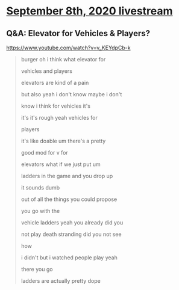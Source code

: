 # [September 8th, 2020 livestream](../2020-09-08.md)
## Q&A: Elevator for Vehicles & Players?
https://www.youtube.com/watch?v=v_KEYdpCb-k
> burger oh i think what elevator for
> 
> vehicles and players
> 
> elevators are kind of a pain
> 
> but also yeah i don't know maybe i don't
> 
> know i think for vehicles it's
> 
> it's it's rough yeah vehicles for
> 
> players
> 
> it's like doable um there's a pretty
> 
> good mod for v for
> 
> elevators what if we just put um
> 
> ladders in the game and you drop up
> 
> it sounds dumb
> 
> out of all the things you could propose
> 
> you go with the
> 
> vehicle ladders yeah you already did you
> 
> not play death stranding did you not see
> 
> how
> 
> i didn't but i watched people play yeah
> 
> there you go
> 
> ladders are actually pretty dope
> 
